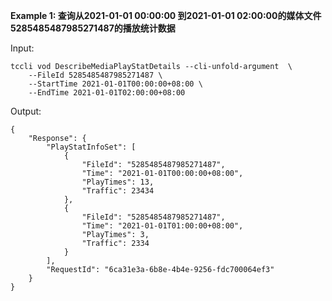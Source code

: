 **Example 1: 查询从2021-01-01 00:00:00 到2021-01-01 02:00:00的媒体文件5285485487985271487的播放统计数据**



Input: 

```
tccli vod DescribeMediaPlayStatDetails --cli-unfold-argument  \
    --FileId 5285485487985271487 \
    --StartTime 2021-01-01T00:00:00+08:00 \
    --EndTime 2021-01-01T02:00:00+08:00
```

Output: 
```
{
    "Response": {
        "PlayStatInfoSet": [
            {
                "FileId": "5285485487985271487",
                "Time": "2021-01-01T00:00:00+08:00",
                "PlayTimes": 13,
                "Traffic": 23434
            },
            {
                "FileId": "5285485487985271487",
                "Time": "2021-01-01T01:00:00+08:00",
                "PlayTimes": 3,
                "Traffic": 2334
            }
        ],
        "RequestId": "6ca31e3a-6b8e-4b4e-9256-fdc700064ef3"
    }
}
```

